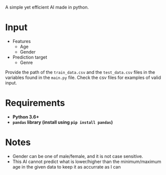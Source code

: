 A simple yet efficient AI made in python.

# Input

- Features
  - Age
  - Gender  
- Prediction target
  - Genre  

Provide the path of the ``train_data.csv`` and the ``test_data.csv`` files in the variables found in the ``main.py`` file.
Check the csv files for examples of valid input.

# Requirements

- **Python 3.6+**
- **``pandas`` library (install using ``pip install pandas``)**

# Notes

- Gender can be one of male/female, and it is not case sensitive.
- This AI cannot predict what is lower/higher than the minimum/maximum age in the given data to keep it as accurrate as I can
